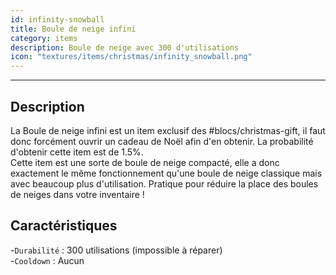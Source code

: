 ```yaml
---
id: infinity-snowball
title: Boule de neige infini
category: items
description: Boule de neige avec 300 d'utilisations
icon: "textures/items/christmas/infinity_snowball.png"
---
```

___
## Description

La Boule de neige infini est un item exclusif des #blocs/christmas-gift, il faut donc forcément ouvrir un cadeau de Noël afin d'en obtenir. La probabilité d'obtenir cette item est de 1.5%.   
Cette item est une sorte de boule de neige compacté, elle a donc exactement le même fonctionnement qu'une boule de neige classique mais avec beaucoup plus d'utilisation. Pratique pour réduire la place des boules de neiges dans votre inventaire !

## Caractéristiques  

-``Durabilité`` : 300 utilisations (impossible à réparer)  
-``Cooldown`` : Aucun
